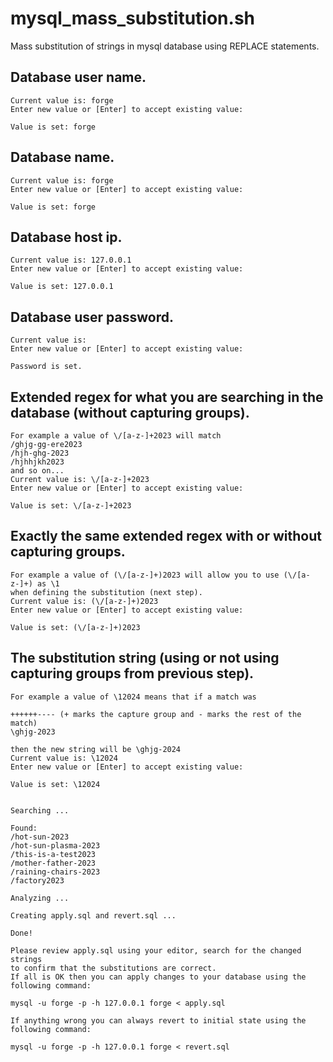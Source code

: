 # mysql_mass_substitution.sh

Mass substitution of strings in mysql database using REPLACE statements.

## Database user name.

    Current value is: forge
    Enter new value or [Enter] to accept existing value:

    Value is set: forge

## Database name.

    Current value is: forge
    Enter new value or [Enter] to accept existing value:

    Value is set: forge

## Database host ip.

    Current value is: 127.0.0.1
    Enter new value or [Enter] to accept existing value:

    Value is set: 127.0.0.1

## Database user password.

    Current value is:
    Enter new value or [Enter] to accept existing value:

    Password is set.

## Extended regex for what you are searching in the database (without capturing groups).

    For example a value of \/[a-z-]+2023 will match
    /ghjg-gg-ere2023
    /hjh-ghg-2023
    /hjhhjkh2023
    and so on...
    Current value is: \/[a-z-]+2023
    Enter new value or [Enter] to accept existing value:

    Value is set: \/[a-z-]+2023

## Exactly the same extended regex with or without capturing groups.

    For example a value of (\/[a-z-]+)2023 will allow you to use (\/[a-z-]+) as \1
    when defining the substitution (next step).
    Current value is: (\/[a-z-]+)2023
    Enter new value or [Enter] to accept existing value:

    Value is set: (\/[a-z-]+)2023

## The substitution string (using or not using capturing groups from previous step).

    For example a value of \12024 means that if a match was

    ++++++---- (+ marks the capture group and - marks the rest of the match)
    \ghjg-2023

    then the new string will be \ghjg-2024
    Current value is: \12024
    Enter new value or [Enter] to accept existing value:

    Value is set: \12024


    Searching ...

    Found:
    /hot-sun-2023
    /hot-sun-plasma-2023
    /this-is-a-test2023
    /mother-father-2023
    /raining-chairs-2023
    /factory2023

    Analyzing ...

    Creating apply.sql and revert.sql ...

    Done!

    Please review apply.sql using your editor, search for the changed strings
    to confirm that the substitutions are correct.
    If all is OK then you can apply changes to your database using the following command:

    mysql -u forge -p -h 127.0.0.1 forge < apply.sql

    If anything wrong you can always revert to initial state using the following command:

    mysql -u forge -p -h 127.0.0.1 forge < revert.sql
